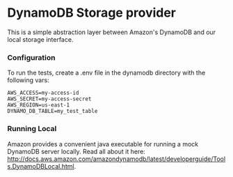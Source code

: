 # DynamoDB Storage provider
This is a simple abstraction layer between Amazon's DynamoDB and our local storage interface.

### Configuration
To run the tests, create a .env file in the dynamodb directory with the following vars:

```
AWS_ACCESS=my-access-id
AWS_SECRET=my-access-secret
AWS_REGION=us-east-1
DYNAMO_DB_TABLE=my_test_table
```

### Running Local
Amazon provides a convenient java executable for running a mock DynamoDB server locally. Read all
about it here:
http://docs.aws.amazon.com/amazondynamodb/latest/developerguide/Tools.DynamoDBLocal.html.

